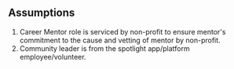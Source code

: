 ## Assumptions
1. Career Mentor role is serviced by non-profit to ensure mentor's commitment to the cause and vetting of mentor by non-profit.
2. Community leader is from the spotlight app/platform employee/volunteer.
